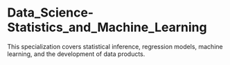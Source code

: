 # Data_Science-Statistics_and_Machine_Learning
This specialization covers statistical inference, regression models, machine learning, and the development of data products.
